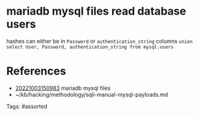 # mariadb mysql files read database users
hashes can either be in `Password` or `authentication_string` columns
`union select User, Password, authentication_string from mysql.users`

# References
- [20221003150983](/zet/20221003150983/) mariadb mysql files
- ~/kb/hacking/methodology/sqli-manual-mysql-payloads.md

Tags:
    #assorted

